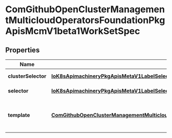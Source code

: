 
# ComGithubOpenClusterManagementMulticloudOperatorsFoundationPkgApisMcmV1beta1WorkSetSpec

## Properties
Name | Type | Description | Notes
------------ | ------------- | ------------- | -------------
**clusterSelector** | [**IoK8sApimachineryPkgApisMetaV1LabelSelector**](IoK8sApimachineryPkgApisMetaV1LabelSelector.md) | Selector for clusters. |  [optional]
**selector** | [**IoK8sApimachineryPkgApisMetaV1LabelSelector**](IoK8sApimachineryPkgApisMetaV1LabelSelector.md) | Selector for works. |  [optional]
**template** | [**ComGithubOpenClusterManagementMulticloudOperatorsFoundationPkgApisMcmV1beta1WorkTemplateSpec**](ComGithubOpenClusterManagementMulticloudOperatorsFoundationPkgApisMcmV1beta1WorkTemplateSpec.md) | Template describes the works that will be created. |  [optional]



